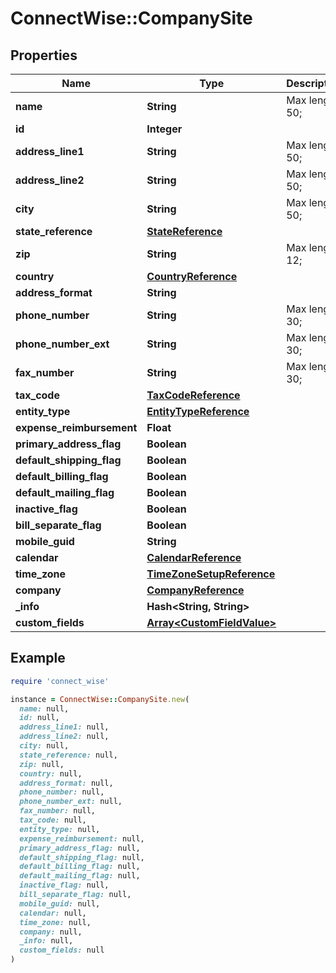 # ConnectWise::CompanySite

## Properties

| Name | Type | Description | Notes |
| ---- | ---- | ----------- | ----- |
| **name** | **String** |  Max length: 50; |  |
| **id** | **Integer** |  | [optional] |
| **address_line1** | **String** |  Max length: 50; | [optional] |
| **address_line2** | **String** |  Max length: 50; | [optional] |
| **city** | **String** |  Max length: 50; | [optional] |
| **state_reference** | [**StateReference**](StateReference.md) |  | [optional] |
| **zip** | **String** |  Max length: 12; | [optional] |
| **country** | [**CountryReference**](CountryReference.md) |  | [optional] |
| **address_format** | **String** |  | [optional] |
| **phone_number** | **String** |  Max length: 30; | [optional] |
| **phone_number_ext** | **String** |  Max length: 30; | [optional] |
| **fax_number** | **String** |  Max length: 30; | [optional] |
| **tax_code** | [**TaxCodeReference**](TaxCodeReference.md) |  | [optional] |
| **entity_type** | [**EntityTypeReference**](EntityTypeReference.md) |  | [optional] |
| **expense_reimbursement** | **Float** |  | [optional] |
| **primary_address_flag** | **Boolean** |  | [optional] |
| **default_shipping_flag** | **Boolean** |  | [optional] |
| **default_billing_flag** | **Boolean** |  | [optional] |
| **default_mailing_flag** | **Boolean** |  | [optional] |
| **inactive_flag** | **Boolean** |  | [optional] |
| **bill_separate_flag** | **Boolean** |  | [optional] |
| **mobile_guid** | **String** |  | [optional] |
| **calendar** | [**CalendarReference**](CalendarReference.md) |  | [optional] |
| **time_zone** | [**TimeZoneSetupReference**](TimeZoneSetupReference.md) |  | [optional] |
| **company** | [**CompanyReference**](CompanyReference.md) |  | [optional] |
| **_info** | **Hash&lt;String, String&gt;** |  | [optional] |
| **custom_fields** | [**Array&lt;CustomFieldValue&gt;**](CustomFieldValue.md) |  | [optional] |

## Example

```ruby
require 'connect_wise'

instance = ConnectWise::CompanySite.new(
  name: null,
  id: null,
  address_line1: null,
  address_line2: null,
  city: null,
  state_reference: null,
  zip: null,
  country: null,
  address_format: null,
  phone_number: null,
  phone_number_ext: null,
  fax_number: null,
  tax_code: null,
  entity_type: null,
  expense_reimbursement: null,
  primary_address_flag: null,
  default_shipping_flag: null,
  default_billing_flag: null,
  default_mailing_flag: null,
  inactive_flag: null,
  bill_separate_flag: null,
  mobile_guid: null,
  calendar: null,
  time_zone: null,
  company: null,
  _info: null,
  custom_fields: null
)
```

